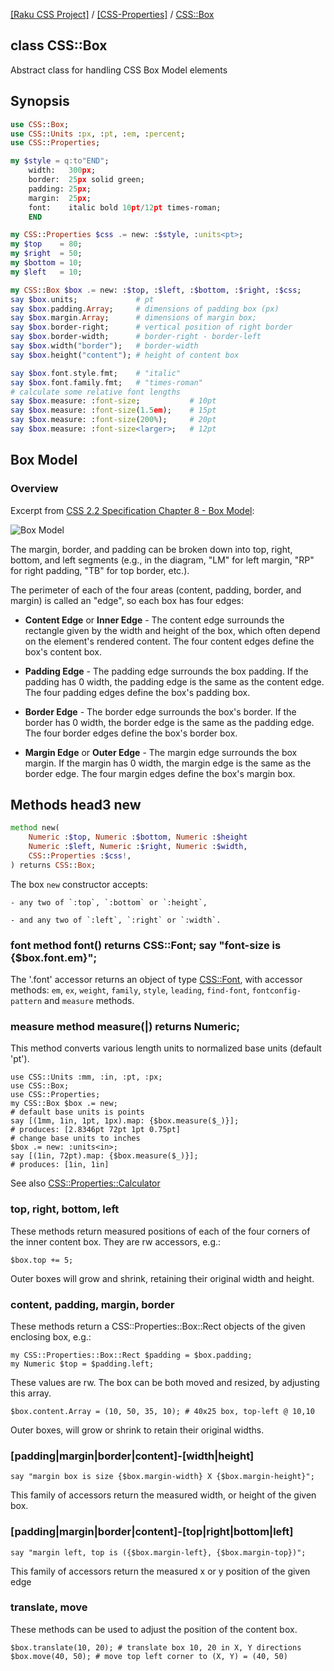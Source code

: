 [[Raku CSS Project]](https://css-raku.github.io)
 / [[CSS-Properties]](https://css-raku.github.io/CSS-Properties-raku)
 / [CSS::Box](https://css-raku.github.io/CSS-Properties-raku/CSS/Box)

class CSS::Box
--------------

Abstract class for handling CSS Box Model elements

Synopsis
--------

```raku
use CSS::Box;
use CSS::Units :px, :pt, :em, :percent;
use CSS::Properties;

my $style = q:to"END";
    width:   300px;
    border:  25px solid green;
    padding: 25px;
    margin:  25px;
    font:    italic bold 10pt/12pt times-roman;
    END

my CSS::Properties $css .= new: :$style, :units<pt>;
my $top    = 80;
my $right  = 50;
my $bottom = 10;
my $left   = 10;

my CSS::Box $box .= new: :$top, :$left, :$bottom, :$right, :$css;
say $box.units;             # pt
say $box.padding.Array;     # dimensions of padding box (px)
say $box.margin.Array;      # dimensions of margin box;
say $box.border-right;      # vertical position of right border
say $box.border-width;      # border-right - border-left
say $box.width("border");   # border-width
say $box.height("content"); # height of content box

say $box.font.style.fmt;    # "italic"
say $box.font.family.fmt;   # "times-roman"
# calculate some relative font lengths
say $box.measure: :font-size;           # 10pt
say $box.measure: :font-size(1.5em);    # 15pt
say $box.measure: :font-size(200%);     # 20pt
say $box.measure: :font-size<larger>;   # 12pt
```

Box Model
---------

### Overview

Excerpt from [CSS 2.2 Specification Chapter 8 - Box Model](https://www.w3.org/TR/CSS22/box.html#box-dimensions):

![Box Model](boxdim.png)

The margin, border, and padding can be broken down into top, right, bottom, and left segments (e.g., in the diagram, "LM" for left margin, "RP" for right padding, "TB" for top border, etc.).

The perimeter of each of the four areas (content, padding, border, and margin) is called an "edge", so each box has four edges:

  * **Content Edge** or **Inner Edge** - The content edge surrounds the rectangle given by the width and height of the box, which often depend on the element's rendered content. The four content edges define the box's content box.

  * **Padding Edge** - The padding edge surrounds the box padding. If the padding has 0 width, the padding edge is the same as the content edge. The four padding edges define the box's padding box.

  * **Border Edge** - The border edge surrounds the box's border. If the border has 0 width, the border edge is the same as the padding edge. The four border edges define the box's border box.

  * **Margin Edge** or **Outer Edge** - The margin edge surrounds the box margin. If the margin has 0 width, the margin edge is the same as the border edge. The four margin edges define the box's margin box.

Methods head3 new
-----------------

```raku
method new(
    Numeric :$top, Numeric :$bottom, Numeric :$height
    Numeric :$left, Numeric :$right, Numeric :$width,
    CSS::Properties :$css!,
) returns CSS::Box;
```

The box `new` constructor accepts:

    - any two of `:top`, `:bottom` or `:height`,

    - and any two of `:left`, `:right` or `:width`.

### font method font() returns CSS::Font; say "font-size is {$box.font.em}";

The '.font' accessor returns an object of type [CSS::Font](https://css-raku.github.io/CSS-Properties-raku/CSS/Font), with accessor methods: `em`, `ex`, `weight`, `family`, `style`, `leading`, `find-font`, `fontconfig-pattern` and `measure` methods.

### measure method measure(|) returns Numeric;

This method converts various length units to normalized base units (default 'pt').

    use CSS::Units :mm, :in, :pt, :px;
    use CSS::Box;
    use CSS::Properties;
    my CSS::Box $box .= new;
    # default base units is points
    say [(1mm, 1in, 1pt, 1px).map: {$box.measure($_)}];
    # produces: [2.8346pt 72pt 1pt 0.75pt]
    # change base units to inches
    $box .= new: :units<in>;
    say [(1in, 72pt).map: {$box.measure($_)}];
    # produces: [1in, 1in]

See also [CSS::Properties::Calculator](https://css-raku.github.io/CSS-Properties-raku/CSS/Properties/Calculator)

### top, right, bottom, left

These methods return measured positions of each of the four corners of the inner content box. They are rw accessors, e.g.:

    $box.top += 5;

Outer boxes will grow and shrink, retaining their original width and height.

### content, padding, margin, border

These methods return a CSS::Properties::Box::Rect objects of the given enclosing box, e.g.:

    my CSS::Properties::Box::Rect $padding = $box.padding;
    my Numeric $top = $padding.left;

These values are rw. The box can be both moved and resized, by adjusting this array.

    $box.content.Array = (10, 50, 35, 10); # 40x25 box, top-left @ 10,10

Outer boxes, will grow or shrink to retain their original widths.

### [padding|margin|border|content]-[width|height]

    say "margin box is size {$box.margin-width} X {$box.margin-height}";

This family of accessors return the measured width, or height of the given box.

### [padding|margin|border|content]-[top|right|bottom|left]

    say "margin left, top is ({$box.margin-left}, {$box.margin-top})";

This family of accessors return the measured x or y position of the given edge

### translate, move

These methods can be used to adjust the position of the content box.

    $box.translate(10, 20); # translate box 10, 20 in X, Y directions
    $box.move(40, 50); # move top left corner to (X, Y) = (40, 50)

